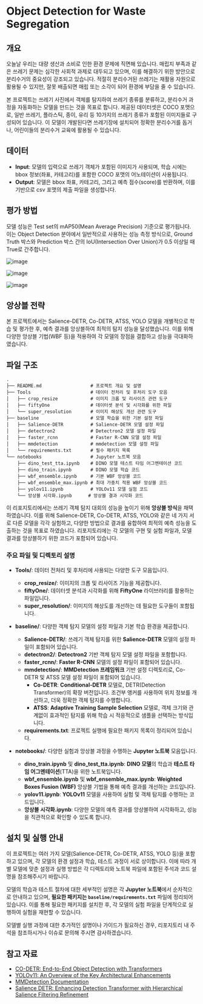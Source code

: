 # Object Detection for Waste Segregation

## 개요
오늘날 우리는 대량 생산과 소비로 인한 환경 문제에 직면해 있습니다. 매립지 부족과 같은 쓰레기 문제는 심각한 사회적 과제로 대두되고 있으며, 이를 해결하기 위한 방안으로 분리수거의 중요성이 강조되고 있습니다. 적절히 분리수거된 쓰레기는 재활용 자원으로 활용될 수 있지만, 잘못 배출되면 매립 또는 소각이 되어 환경에 부담을 줄 수 있습니다.

본 프로젝트는 쓰레기 사진에서 객체를 탐지하여 쓰레기 종류를 분류하고, 분리수거 과정을 자동화하는 모델을 만드는 것을 목표로 합니다. 제공된 데이터셋은 COCO 포맷으로, 일반 쓰레기, 플라스틱, 종이, 유리 등 10가지의 쓰레기 종류가 포함된 이미지들로 구성되어 있습니다. 이 모델이 개발된다면 쓰레기장에 설치되어 정확한 분리수거를 돕거나, 어린이들의 분리수거 교육에 활용될 수 있습니다.

## 데이터
- **Input**: 모델의 입력으로 쓰레기 객체가 포함된 이미지가 사용되며, 학습 시에는 bbox 정보(좌표, 카테고리)를 포함한 COCO 포맷의 어노테이션이 사용됩니다.
- **Output**: 모델은 bbox 좌표, 카테고리, 그리고 예측 점수(score)를 반환하며, 이를 기반으로 csv 포맷의 제출 파일을 생성합니다.

## 평가 방법
모델 성능은 Test set의 mAP50(Mean Average Precision) 기준으로 평가됩니다. 이는 Object Detection 분야에서 일반적으로 사용하는 성능 측정 방식으로, Ground Truth 박스와 Prediction 박스 간의 IoU(Intersection Over Union)가 0.5 이상일 때 True로 간주합니다.

![image](https://github.com/user-attachments/assets/e763b4cb-4be3-42e8-b8ca-856b424f2699)

![image](https://github.com/user-attachments/assets/d4fb7058-76fe-4974-9a55-7135c38c34c9)

![image](https://github.com/user-attachments/assets/e7e823ed-880c-4016-8d8f-68043697974f)

## 앙상블 전략
본 프로젝트에서는 Salience-DETR, Co-DETR, ATSS, YOLO 모델을 개별적으로 학습 및 평가한 후, 예측 결과를 앙상블하여 최적의 탐지 성능을 달성했습니다. 이를 위해 다양한 앙상블 기법(WBF 등)을 적용하여 각 모델의 장점을 결합하고 성능을 극대화하였습니다.

## 파일 구조
```plaintext
.
├── README.md                  # 프로젝트 개요 및 설명
├── Tools                      # 데이터 전처리 및 후처리 도구 모음
│   ├── crop_resize            # 이미지 크롭 및 리사이즈 관련 도구
│   ├── fiftyOne               # 데이터셋 분석 및 시각화를 위한 파일
│   └── super_resolution       # 이미지 해상도 개선 관련 도구
├── baseline                   # 모델 학습을 위한 기본 설정 파일
│   ├── Salience-DETR          # Salience-DETR 모델 설정 파일
│   ├── detectron2             # Detectron2 모델 설정 파일
│   ├── faster_rcnn            # Faster R-CNN 모델 설정 파일
│   ├── mmdetection            # mmdetection 모델 설정 파일
│   └── requirements.txt       # 필수 패키지 목록
└── notebooks                  # Jupyter 노트북 모음
    ├── dino_test_tta.ipynb    # DINO 모델 테스트 타임 어그멘테이션 코드
    ├── dino_train.ipynb       # DINO 모델 학습 코드
    ├── wbf_ensemble.ipynb     # 기본 WBF 앙상블 코드
    ├── wbf_ensemble_max.ipynb # 최대 가중치 적용 WBF 앙상블 코드
    ├── yolov11.ipynb          # YOLOv11 모델 실험 코드
    └── 앙상블 시각화.ipynb      # 앙상블 결과 시각화 코드
```
이 리포지토리에서는 쓰레기 객체 탐지 대회의 성능을 높이기 위해 **앙상블 방식**을 채택하였습니다. 이를 위해 Salience-DETR, Co-DETR, ATSS, YOLO와 같은 네 가지 서로 다른 모델을 각각 실험하고, 다양한 방법으로 결과를 융합하여 최적의 예측 성능을 도출하는 것을 목표로 하였습니다. 리포지토리에는 각 모델의 구현 및 실험 파일과, 모델 결과를 앙상블하기 위한 코드가 포함되어 있습니다.
### 주요 파일 및 디렉토리 설명

- **Tools/**: 데이터 전처리 및 후처리에 사용되는 다양한 도구 모음입니다.
  - **crop_resize/**: 이미지의 크롭 및 리사이즈 기능을 제공합니다.
  - **fiftyOne/**: 데이터셋 분석과 시각화를 위해 **FiftyOne** 라이브러리를 활용하는 파일입니다.
  - **super_resolution/**: 이미지의 해상도를 개선하는 데 필요한 도구들이 포함됩니다.

- **baseline/**: 다양한 객체 탐지 모델의 설정 파일과 기본 학습 환경을 제공합니다.
  - **Salience-DETR/**: 쓰레기 객체 탐지를 위한 **Salience-DETR** 모델의 설정 파일이 포함되어 있습니다.
  - **detectron2/**: **Detectron2** 기반 객체 탐지 모델 설정 파일을 포함합니다.
  - **faster_rcnn/**: **Faster R-CNN** 모델의 설정 파일이 포함되어 있습니다.
  - **mmdetection/**: **MMDetection 프레임워크** 기반 설정 디렉토리로, Co-DETR 및 ATSS 모델 설정 파일이 포함되어 있습니다.
    - **Co-DETR**: **Conditional-DETR** 모델로, DETR(Detection Transformer)의 확장 버전입니다. 조건부 앵커를 사용하여 위치 정보를 개선하고, 더욱 정확한 객체 탐지를 수행합니다.
    - **ATSS**: **Adaptive Training Sample Selection** 모델로, 객체 크기와 관계없이 효과적인 탐지를 위해 학습 시 적응적으로 샘플을 선택하는 방식입니다.
  - **requirements.txt**: 프로젝트 실행에 필요한 패키지 목록이 정리되어 있습니다.

- **notebooks/**: 다양한 실험과 앙상블 과정을 수행하는 **Jupyter 노트북** 모음입니다.
  - **dino_train.ipynb** 및 **dino_test_tta.ipynb**: **DINO 모델**의 학습과 **테스트 타임 어그멘테이션**(TTA)을 위한 노트북입니다.
  - **wbf_ensemble.ipynb** 및 **wbf_ensemble_max.ipynb**: **Weighted Boxes Fusion (WBF)** 앙상블 기법을 통해 예측 결과를 개선하는 코드입니다.
  - **yolov11.ipynb**: **YOLOv11** 모델을 사용하여 실험 및 객체 탐지를 수행하는 코드입니다.
  - **앙상블 시각화.ipynb**: 다양한 모델의 예측 결과를 앙상블하여 시각화하고, 성능을 직관적으로 확인할 수 있도록 합니다.

## 설치 및 실행 안내

이 프로젝트는 여러 가지 모델(Salience-DETR, Co-DETR, ATSS, YOLO 등)을 포함하고 있으며, 각 모델의 환경 설정과 학습, 테스트 과정이 서로 상이합니다. 이에 따라 개별 모델에 맞춘 설정과 실행 방법은 각 디렉토리와 노트북 파일에 포함된 주석과 코드 설명을 참조해주시기 바랍니다.

모델의 학습과 테스트 절차에 대한 세부적인 설명은 각 **Jupyter 노트북**에서 순차적으로 안내하고 있으며, **필요한 패키지는 `baseline/requirements.txt`** 파일에 정리되어 있습니다. 이를 통해 필요한 패키지를 설치한 후, 각 모델의 실험 파일을 단계적으로 실행하여 실험을 재현할 수 있습니다.

모델별 실행 과정에 대한 추가적인 설명이나 가이드가 필요하신 경우, 리포지토리 내 주석을 참조하시거나 이슈로 문의해 주시면 감사하겠습니다.


## 참고 자료
- [CO-DETR: End-to-End Object Detection with Transformers](https://arxiv.org/pdf/2211.12860)
- [YOLOv11: An Overview of the Key Architectural Enhancements](https://arxiv.org/abs/2410.17725)
- [MMDetection Documentation](https://mmdetection.readthedocs.io/en/latest/)
- [Salience DETR: Enhancing Detection Transformer with Hierarchical Salience Filtering Refinement](https://openaccess.thecvf.com/content/CVPR2024/html/Hou_Salience_DETR_Enhancing_Detection_Transformer_with_Hierarchical_Salience_Filtering_Refinement_CVPR_2024_paper.html)
